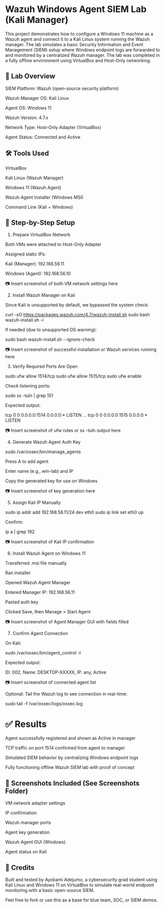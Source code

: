 # Wazuh Windows Agent SIEM Lab (Kali Manager)

This project demonstrates how to configure a Windows 11 machine as a Wazuh agent and connect it to a Kali Linux system running the Wazuh manager. The lab simulates a basic Security Information and Event Management (SIEM) setup where Windows endpoint logs are forwarded to and monitored by a centralized Wazuh manager. The lab was completed in a fully offline environment using VirtualBox and Host-Only networking.

## 🧪 Lab Overview

SIEM Platform: Wazuh (open-source security platform)

Wazuh Manager OS: Kali Linux

Agent OS: Windows 11

Wazuh Version: 4.7.x

Network Type: Host-Only Adapter (VirtualBox)

Agent Status: Connected and Active

## 🛠️ Tools Used

VirtualBox

Kali Linux (Wazuh Manager)

Windows 11 (Wazuh Agent)

Wazuh Agent Installer (Windows MSI)

Command Line (Kali + Windows)

## 🧰 Step-by-Step Setup

1. Prepare VirtualBox Network

Both VMs were attached to Host-Only Adapter

Assigned static IPs:

Kali (Manager): 192.168.56.11

Windows (Agent): 192.168.56.10

📷 Insert screenshot of both VM network settings here

2. Install Wazuh Manager on Kali

Since Kali is unsupported by default, we bypassed the system check:

curl -sO https://packages.wazuh.com/4.7/wazuh-install.sh
sudo bash wazuh-install.sh -i

If needed (due to unsupported OS warning):

sudo bash wazuh-install.sh --ignore-check

📷 Insert screenshot of successful installation or Wazuh services running here

3. Verify Required Ports Are Open

sudo ufw allow 1514/tcp
sudo ufw allow 1515/tcp
sudo ufw enable

Check listening ports:

sudo ss -tuln | grep 151

Expected output:

tcp 0 0 0.0.0.0:1514 0.0.0.0:* LISTEN
... 
tcp 0 0 0.0.0.0:1515 0.0.0.0:* LISTEN

📷 Insert screenshot of ufw rules or ss -tuln output here

4. Generate Wazuh Agent Auth Key

sudo /var/ossec/bin/manage_agents

Press A to add agent

Enter name (e.g., win-lab) and IP

Copy the generated key for use on Windows

📷 Insert screenshot of key generation here

5. Assign Kali IP Manually

sudo ip addr add 192.168.56.11/24 dev eth0
sudo ip link set eth0 up

Confirm:

ip a | grep 192

📷 Insert screenshot of Kali IP confirmation

6. Install Wazuh Agent on Windows 11

Transferred .msi file manually

Ran installer

Opened Wazuh Agent Manager

Entered Manager IP: 192.168.56.11

Pasted auth key

Clicked Save, then Manage > Start Agent

📷 Insert screenshot of Agent Manager GUI with fields filled

7. Confirm Agent Connection

On Kali:

sudo /var/ossec/bin/agent_control -l

Expected output:

ID: 002, Name: DESKTOP-XXXXX, IP: any, Active

📷 Insert screenshot of connected agent list

Optional: Tail the Wazuh log to see connection in real-time:

sudo tail -f /var/ossec/logs/ossec.log

# ✅ Results

Agent successfully registered and shown as Active in manager

TCP traffic on port 1514 confirmed from agent to manager

Simulated SIEM behavior by centralizing Windows endpoint logs

Fully functioning offline Wazuh SIEM lab with proof of concept

## 📸 Screenshots Included (See Screenshots Folder)

VM network adapter settings

IP confirmation

Wazuh manager ports

Agent key generation

Wazuh Agent GUI (Windows)

Agent status on Kali


## 🙌 Credits

Built and tested by Ayobami Adejumo, a cybersecurity grad student using Kali Linux and Windows 11 on VirtualBox to simulate real-world endpoint monitoring with a basic open-source SIEM.

Feel free to fork or use this as a base for blue team, SOC, or SIEM demos.


